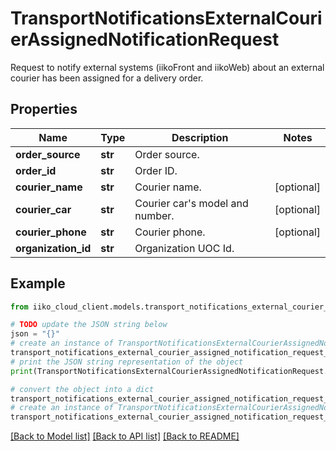 # TransportNotificationsExternalCourierAssignedNotificationRequest

Request to notify external systems (iikoFront and iikoWeb) about an external courier has been assigned for a delivery order.

## Properties

Name | Type | Description | Notes
------------ | ------------- | ------------- | -------------
**order_source** | **str** | Order source. | 
**order_id** | **str** | Order ID. | 
**courier_name** | **str** | Courier name. | [optional] 
**courier_car** | **str** | Courier car&#39;s model and number. | [optional] 
**courier_phone** | **str** | Courier phone. | [optional] 
**organization_id** | **str** | Organization UOC Id. | 

## Example

```python
from iiko_cloud_client.models.transport_notifications_external_courier_assigned_notification_request import TransportNotificationsExternalCourierAssignedNotificationRequest

# TODO update the JSON string below
json = "{}"
# create an instance of TransportNotificationsExternalCourierAssignedNotificationRequest from a JSON string
transport_notifications_external_courier_assigned_notification_request_instance = TransportNotificationsExternalCourierAssignedNotificationRequest.from_json(json)
# print the JSON string representation of the object
print(TransportNotificationsExternalCourierAssignedNotificationRequest.to_json())

# convert the object into a dict
transport_notifications_external_courier_assigned_notification_request_dict = transport_notifications_external_courier_assigned_notification_request_instance.to_dict()
# create an instance of TransportNotificationsExternalCourierAssignedNotificationRequest from a dict
transport_notifications_external_courier_assigned_notification_request_from_dict = TransportNotificationsExternalCourierAssignedNotificationRequest.from_dict(transport_notifications_external_courier_assigned_notification_request_dict)
```
[[Back to Model list]](../README.md#documentation-for-models) [[Back to API list]](../README.md#documentation-for-api-endpoints) [[Back to README]](../README.md)


